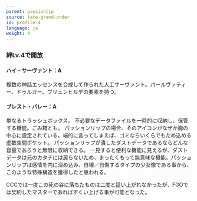 ```yaml
---
parent: passionlip
source: fate-grand-order
id: profile-4
language: ja
weight: 4
---
```


### 絆Lv.4で開放

#### ハイ・サーヴァント：A

複数の神話エッセンスを合成して作られた人工サーヴァント。パールヴァティー、ドゥルガー、ブリュンヒルデの要素を持つ。

#### ブレスト・バレー：A

単なるトラッシュボックス。
不必要なデータファイルを一時的に収納し、保管する機能。ごみ箱とも。
パッションリップの場合、そのアイコンがなぜか胸の中心に設定されている。端的に言ってしまえば、ゴミならいくらでもため込める虚数空間ポケット。
パッションリップが潰したダストデータであるならどんな容量であろうと無限に収納できる。
一見すると便利な機能に見えるが、ダストデータは元のカタチには戻らないため、まったくもって無意味な機能。パッションリップは感情を内に溜め込み、自壊／自傷するタイプの少女像である事から、このような特殊構造を獲得したと思われる。

CCCでは一度この死の谷に落ちたものは二度と這い上がれなかったが、FGOでは契約したマスターであればすくい上げる事が可能となった。
